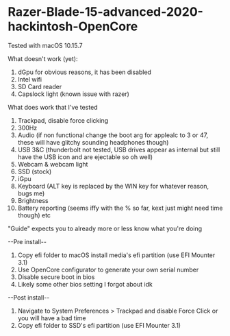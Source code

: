 # Razer-Blade-15-advanced-2020-hackintosh-OpenCore

Tested with macOS 10.15.7

What doesn't work (yet):
1. dGpu for obvious reasons, it has been disabled
2. Intel wifi
3. SD Card reader
4. Capslock light (known issue with razer)

What does work that I've tested
1. Trackpad, disable force clicking
2. 300Hz
3. Audio (if non functional change the boot arg for applealc to 3 or 47, these will have glitchy sounding headphones though)
4. USB 3&C (thunderbolt not tested, USB drives appear as internal but still have the USB icon and are ejectable so oh well)
5. Webcam & webcam light
6. SSD (stock)
7. iGpu
8. Keyboard (ALT key is replaced by the WIN key for whatever reason, bugs me)
9. Brightness
10. Battery reporting (seems iffy with the % so far, kext just might need time though)
etc

"Guide" expects you to already more or less know what you're doing

--Pre install--
1. Copy efi folder to macOS install media's efi partition (use EFI Mounter 3.1)
2. Use OpenCore configurator to generate your own serial number
3. Disable secure boot in bios
4. Likely some other bios setting I forgot about idk

--Post install--
1. Navigate to System Preferences > Trackpad and disable Force Click or you will have a bad time
2. Copy efi folder to SSD's efi partition (use EFI Mounter 3.1)
